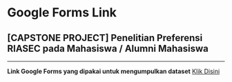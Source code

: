 # Google Forms Link
## [CAPSTONE PROJECT] Penelitian Preferensi RIASEC pada Mahasiswa / Alumni Mahasiswa
--------------------------------------------------------------------------------
**Link Google Forms yang dipakai untuk mengumpulkan dataset** [Klik Disini](https://docs.google.com/forms/d/e/1FAIpQLSclPdCLiLI-hfz-NFp1ERCTdayGbEfAk6ST5_rIatKlPVYSfw/viewform?usp=sf_link)
